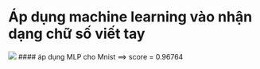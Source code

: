 # Áp dụng machine learning vào nhận dạng chữ số viết tay
<img src="https://imgur.com/8QuOnWU">
#### áp dụng MLP cho Mnist ==> score = 0.96764
